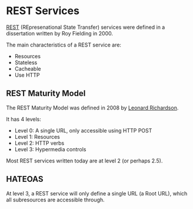 # REST Services

[REST](http://en.wikipedia.org/wiki/Representational_state_transfer) (REpresenational State Transfer) services were defined in a dissertation written by Roy Fielding in 2000.

The main characteristics of a REST service are:

* Resources
* Stateless
* Cacheable
* Use HTTP

## REST Maturity Model

The REST Maturity Model was defined in 2008 by [Leonard Richardson](http://www.crummy.com/).

It has 4 levels:

* Level 0: A single URL, only accessible using HTTP POST
* Level 1: Resources
* Level 2: HTTP verbs
* Level 3: Hypermedia controls

Most REST services written today are at level 2 (or perhaps 2.5).

## HATEOAS

At level 3, a REST service will only define a single URL (a Root URL), which all subresources are accessible through.
